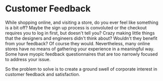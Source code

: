 # Customer Feedback

While shopping online, and visiting a store, do you ever feel like something is a bit off? Maybe the sign up process is convoluted or the checkout requires you to log in first, but doesn't tell you? Crazy making little things that the designers and engineers didn't think about? Wouldn't they benefit from your feedback? Of course they would. Nevertheless, many online stores have no means of gathering your experience in a meaningful way. Some have myopic feedback questionnaires that are too narrowly focused to address your issue.

So the problem to solve is to create a ground swell of corporate interest in customer feedback and satisfaction.